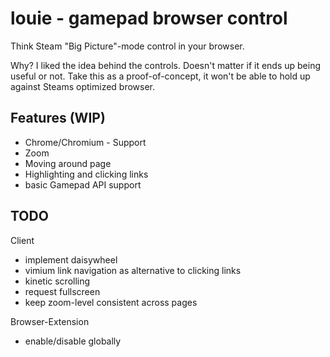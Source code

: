 louie - gamepad browser control
===============================

Think Steam "Big Picture"-mode control in your browser.

Why? I liked the idea behind the controls. Doesn't matter if it ends up being
useful or not. Take this as a proof-of-concept, it won't be able to hold up
against Steams optimized browser.


Features (WIP)
--------------

* Chrome/Chromium - Support
* Zoom
* Moving around page
* Highlighting and clicking links
* basic Gamepad API support


TODO
----

Client

* implement daisywheel
* vimium link navigation as alternative to clicking links
* kinetic scrolling
* request fullscreen
* keep zoom-level consistent across pages

Browser-Extension

* enable/disable globally
